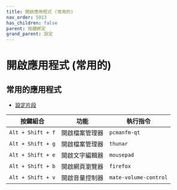 ```yaml
---
title: 開啟應用程式 (常用的)
nav_order: 5013
has_children: false
parent: 按鍵綁定
grand_parent: 設定
---
```



# 開啟應用程式 (常用的)


## 常用的應用程式

* [設定片段](https://github.com/samwhelp/fedora-hyprland-adjustment/blob/main/prototype/main/hyprland-config/Main/asset/overlay/etc/skel/.config/hypr/hyprland.conf#L266-L270)


| 按鍵組合          | 功能           | 執行指令     |
| ----------------- | -------------- | ------------ |
| `Alt + Shift + f` | 開啟檔案管理器 | `pcmanfm-qt` |
| `Alt + Shift + g` | 開啟檔案管理器 | `thunar`     |
| `Alt + Shift + e` | 開啟文字編輯器 | `mousepad`   |
| `Alt + Shift + b` | 開啟網頁瀏覽器 | `firefox`    |
| `Alt + Shift + v` | 開啟音量控制器 | `mate-volume-control`    |
